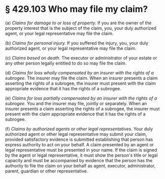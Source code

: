 # § 429.103   Who may file my claim?

(a) *Claims for damage to or loss of property.* If you are the owner of the property interest that is the subject of the claim, you, your duly authorized agent, or your legal representative may file the claim.


(b) *Claims for personal injury.* If you suffered the injury, you, your duly authorized agent, or your legal representative may file the claim.


(c) *Claims based on death.* The executor or administrator of your estate or any other person legally entitled to do so may file the claim.


(d) *Claims for loss wholly compensated by an insurer with the rights of a subrogee.* The insurer may file the claim. When an insurer presents a claim asserting the rights of a subrogee, the insurer must present with the claim appropriate evidence that it has the rights of a subrogee.


(e) *Claims for loss partially compensated by an insurer with the rights of a subrogee.* You and the insurer may file, jointly or separately. When an insurer presents a claim asserting the rights of a subrogee, the insurer must present with the claim appropriate evidence that it has the rights of a subrogee.


(f) *Claims by authorized agents or other legal representatives.* Your duly authorized agent or other legal representative may submit your claim, provided satisfactory evidence is submitted establishing that person has express authority to act on your behalf. A claim presented by an agent or legal representative must be presented in your name. If the claim is signed by the agent or legal representative, it must show the person's title or legal capacity and must be accompanied by evidence that the person has the authority to file the claim on your behalf as agent, executor, administrator, parent, guardian or other representative.




